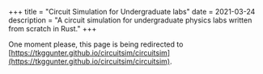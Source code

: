 +++
title = "Circuit Simulation for Undergraduate labs"
date = 2021-03-24
description = "A circuit simulation for undergraduate physics labs written from scratch in Rust."
+++

One moment please, this page is being redirected to [https://tkggunter.github.io/circuitsim/circuitsim](https://tkggunter.github.io/circuitsim/circuitsim).
<meta http-equiv = "refresh" content = "3; url = https://tkggunter.github.io/circuitsim/circuitsim" />

